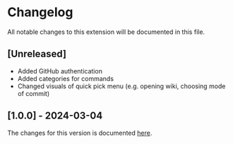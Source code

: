 # Changelog

All notable changes to this extension will be documented in this file.

## [Unreleased]

- Added GitHub authentication
- Added categories for commands
- Changed visuals of quick pick menu (e.g. opening wiki, choosing mode of commit)

## [1.0.0] - 2024-03-04

The changes for this version is documented [here](https://github.com/dentolos19/git-wiki-editor/releases/tag/v1.0.0).